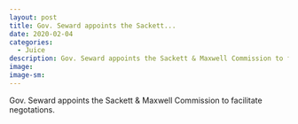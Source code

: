 ```yaml
---
layout: post
title: Gov. Seward appoints the Sackett...
date: 2020-02-04
categories: 
  - Juice
description: Gov. Seward appoints the Sackett & Maxwell Commission to facilitate negotations.
image: 
image-sm: 
---
```

Gov. Seward appoints the Sackett & Maxwell Commission to facilitate negotations.